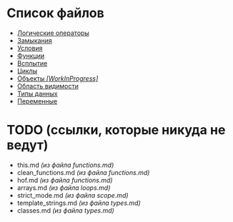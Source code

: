 # Список файлов

* [Логические операторы](boolean_operators.md)
* [Замыкания](closure.md)
* [Условия](conditions.md)
* [Функции](functions.md)
* [Всплытие](hoisting.md)
* [Циклы](loops.md)
* [Объекты *[WorkInProgress]*](objects.md)
* [Область видимости](scope.md)
* [Типы данных](types.md)
* [Переменные](variables.md)

# TODO (ссылки, которые никуда не ведут)

* this.md *(из файла functions.md)*
* clean_functions.md *(из файла functions.md)*
* hof.md *(из файла functions.md)*
* arrays.md *(из файла loops.md)*
* strict_mode.md *(из файла scope.md)*
* template_strings.md *(из файла types.md)*
* classes.md *(из файла types.md)*

